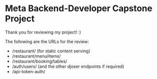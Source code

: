 # Meta Backend-Developer Capstone Project

Thank you for reviewing my project! :)

The following are the URLs for the review:
* /restaurant/ (for static content serving)
* /restaurant/menu/items/
* /restaurant/booking/tables/
* /auth/users/ (and the other djoser endpoints if required)
* /api-token-auth/